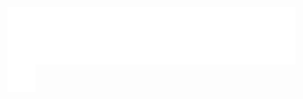 <img align="left" src="animation.svg" /><br/><br/>

<p  align="center">
 </p>
 <br><br>
 
 <a href="https://www.linkedin.com/in/giacomovallorani" title="linkedin"><img src="linkedin.svg"></a>
<!--
**Vallasc/Vallasc** is a ✨ _special_ ✨ repository because its `README.md` (this file) appears on your GitHub profile.

Here are some ideas to get you started:

- 🔭 I’m currently working on ...
- 🌱 I’m currently learning ...
- 👯 I’m looking to collaborate on ...
- 🤔 I’m looking for help with ...
- 💬 Ask me about ...
- 📫 How to reach me: ...
- 😄 Pronouns: ...
- ⚡ Fun fact: ...
-->
